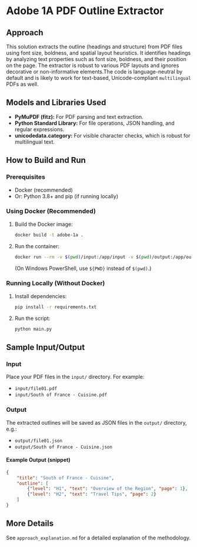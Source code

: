 # Adobe 1A PDF Outline Extractor

## Approach
This solution extracts the outline (headings and structure) from PDF files using font size, boldness, and spatial layout heuristics. It identifies headings by analyzing text properties such as font size, boldness, and their position on the page. The extractor is robust to various PDF layouts and ignores decorative or non-informative elements.The code is language-neutral by default and is likely to work for text-based, Unicode-compliant ```multilingual``` PDFs as well.

## Models and Libraries Used
- **PyMuPDF (fitz):** For PDF parsing and text extraction.
- **Python Standard Library:** For file operations, JSON handling, and regular expressions.
- **unicodedata.category:** For visible character checks, which is robust for multilingual text.


## How to Build and Run

### Prerequisites
- Docker (recommended)
- Or: Python 3.8+ and pip (if running locally)

### Using Docker (Recommended)
1. Build the Docker image:
   ```sh
   docker build -t adobe-1a .
   ```
2. Run the container:
   ```sh
   docker run --rm -v $(pwd)/input:/app/input -v $(pwd)/output:/app/output --network none adobe-1a
   ```
   (On Windows PowerShell, use `${PWD}` instead of `$(pwd)`.)

### Running Locally (Without Docker)
1. Install dependencies:
   ```sh
   pip install -r requirements.txt
   ```
2. Run the script:
   ```sh
   python main.py
   ```

## Sample Input/Output

### Input
Place your PDF files in the `input/` directory. For example:
- `input/file01.pdf`
- `input/South of France - Cuisine.pdf`

### Output
The extracted outlines will be saved as JSON files in the `output/` directory, e.g.:
- `output/file01.json`
- `output/South of France - Cuisine.json`

#### Example Output (snippet)
```json
{
    "title": "South of France - Cuisine",
    "outline": [
        {"level": "H1", "text": "Overview of the Region", "page": 1},
        {"level": "H2", "text": "Travel Tips", "page": 2}
    ]
}
```

## More Details
See `approach_explanation.md` for a detailed explanation of the methodology.

